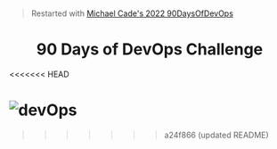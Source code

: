 #
> Restarted with [Michael Cade's 2022 90DaysOfDevOps](https://github.com/MichaelCade/90DaysOfDevOps/blob/main/2022/Days)
<h1 align=center> 90 Days of DevOps Challenge </h1>
<<<<<<< HEAD

![devOps](https://github.com/tuyojr/90DaysOfDevOps/blob/main/devOps.png)
=======
>>>>>>> a24f866 (updated README)


